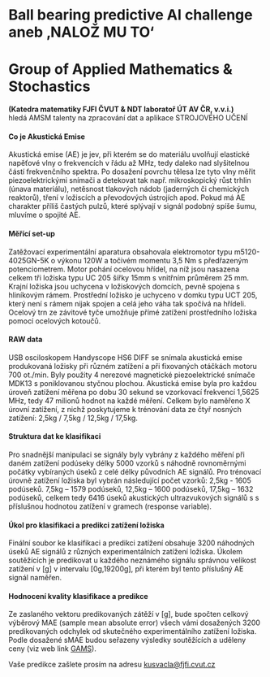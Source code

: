 # Ball bearing predictive AI challenge aneb ‚NALOŽ MU TO‘

# Group of Applied Mathematics &amp; Stochastics
**(Katedra matematiky FJFI ČVUT &amp; NDT laboratoř ÚT AV ČR, v.v.i.)** \
hledá AMSM talenty na zpracování dat a aplikace STROJOVÉHO UČENÍ



#### Co je Akustická Emise
Akustická emise (AE) je jev, při kterém se do materiálu uvolňují elastické napěťové vlny o frekvencích v řádu až MHz, tedy daleko nad slyšitelnou částí frekvenčního spektra. Po dosažení povrchu tělesa lze tyto vlny měřit piezoelektrickými snímači a detekovat tak např. mikroskopický růst trhlin (únava materiálu), netěsnost tlakových nádob (jaderných či chemických reaktorů), tření v ložiscích a převodových ústrojích apod. Pokud má AE charakter příliš častých pulzů, které splývají v signál podobný spíše šumu, mluvíme o spojité AE.

#### Měřící set-up
Zatěžovací experimentální aparatura obsahovala elektromotor typu m5120-4025GN-5K o výkonu 120W a točivém momentu 3,5 Nm s předřazeným potenciometrem. Motor pohání ocelovou hřídel, na níž jsou nasazena celkem tři ložiska typu UC 205 šířky 15mm s vnitřním průměrem 25 mm. Krajní ložiska jsou uchycena v ložiskových domcích, pevně spojena s hliníkovým rámem. Prostřední ložisko je uchyceno v domku typu UCT 205, který není s rámem nijak spojen a celá jeho váha tak spočívá na hřídeli. Ocelový trn ze závitové tyče umožňuje přímé zatížení prostředního ložiska pomocí ocelových kotoučů.

#### RAW data
USB osciloskopem Handyscope HS6 DIFF se snímala akustická emise produkovaná ložisky při různém zatížení a při fixovaných otáčkách motoru 700 ot./min. Byly použity 4 nerezové magnetické piezoelektrické snímače MDK13 s poniklovanou styčnou plochou. Akustická emise byla pro každou úroveň zatížení měřena po dobu 30 sekund se vzorkovací frekvencí 1,5625 MHz, tedy 47 milionů hodnot na každé měření. Celkem bylo naměřeno X úrovní zatížení, z nichž poskytujeme k trénování data ze čtyř nosných zatížení: 2,5kg / 7,5kg / 12,5kg / 17,5kg.

#### Struktura dat ke klasifikaci
Pro snadnější manipulaci se signály byly vybrány z každého měření při daném zatížení podúseky délky 5000 vzorků s náhodně rovnoměrnými počátky vybíraných úseků z celé délky původních AE signálů. Pro trénovací úrovně zatížení ložiska byl vybrán následující počet vzorků: 2,5kg - 1605 podúseků. 7,5kg – 1579 podúseků, 12,5kg – 1600 podúseků, 17,5kg – 1632 podúseků, celkem tedy 6416 úseků akustických ultrazvukových signálů s s příslušnou hodnotou zatížení v gramech (response variable).

#### Úkol pro klasifikaci a predikci zatížení ložiska
Finální soubor ke klasifikaci a predikci zatížení obsahuje 3200 náhodných úseků AE signálů z různých experimentálních zatížení ložiska. Úkolem soutěžících je predikovat u každého neznámého signálu správnou velikost zatížení v [g] v intervalu [0g,19200g], při kterém byl tento příslušný AE signál naměřen.

#### Hodnocení kvality klasifikace a predikce 
Ze zaslaného vektoru predikovaných zátěží v [g], bude spočten celkový výběrový MAE (sample mean absolute error) všech vámi dosažených 3200 predikovaných odchylek od skutečného experimentálního zatížení ložiska. Podle dosažené sMAE budou seřazeny výsledky soutěžících a uděleny ceny (viz web link [GAMS](https://gams.fjfi.cvut.cz/bearing-challenge)).

Vaše predikce zašlete prosím na adresu kusvacla@fjfi.cvut.cz
